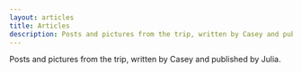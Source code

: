 ```yaml
---
layout: articles
title: Articles
description: Posts and pictures from the trip, written by Casey and published by Julia.
---
```


<p>Posts and pictures from the trip, written by Casey and published by Julia. </p>

